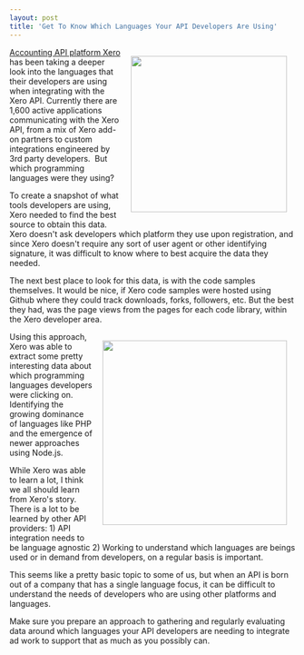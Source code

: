 ```yaml
---
layout: post
title: 'Get To Know Which Languages Your API Developers Are Using'
---
```

<p><a title="Xero Accounting Software" href="http://developer.xero.com/" target="_blank"><img style="padding: 15px;" src="https://s3.amazonaws.com/kinlane-productions/xero/xero-logo.png" alt="" width="275" align="right" /></a></p>
<p><a title="Xero Accounting Software" href="http://developer.xero.com/" target="_blank">Accounting API platform Xero</a> has been taking a deeper look into the languages that their developers are using when integrating with the Xero API. Currently there are 1,600 active applications communicating with the Xero API, from a mix of Xero add-on partners to custom integrations engineered by 3rd party developers. &nbsp;But which programming languages were they using?</p>
<p>To create a snapshot of what tools developers are using, Xero needed to find the best source to obtain this data. Xero doesn't ask developers which platform they use upon registration, and since Xero doesn't require any sort of user agent or other identifying signature, it was difficult to know where to best acquire the data they needed.</p>
<p>The next best place to look for this data, is with the code samples themselves.  It would be nice, if Xero code samples were hosted using Github where they could track downloads, forks, followers, etc.  But the best they had, was the page views from the pages for each code library, within the Xero developer area.</p>
<p><a title="Xero Accounting Software" href="http://developer.xero.com/" target="_blank"><img style="padding: 15px;" src="https://s3.amazonaws.com/kinlane-productions/xero/xero-2013-usage-chart.png" alt="" width="325" align="right" /></a></p>
<p>Using this approach, Xero was able to extract some pretty interesting data about which programming languages developers were clicking on.  Identifying the growing dominance of languages like PHP and the emergence of newer approaches using Node.js.</p>
<p>While Xero was able to learn a lot, I think we all should learn from Xero's story. There is a lot to be learned by other API providers: 1) API integration needs to be language agnostic 2) Working to understand which languages are beings used or in demand from developers, on a regular basis is important.</p>
<p>This seems like a pretty basic topic to some of us, but when an API is born out of a company that has a single language focus, it can be difficult to understand the needs of developers who are using other platforms and languages.</p>
<p>Make sure you prepare an approach to gathering and regularly evaluating data around which languages your API developers are needing to integrate ad work to support that as much as you possibly can.</p>